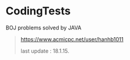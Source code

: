 # CodingTests

BOJ problems solved by JAVA


> https://www.acmicpc.net/user/hanhb1011
>
> last update : 18.1.15.